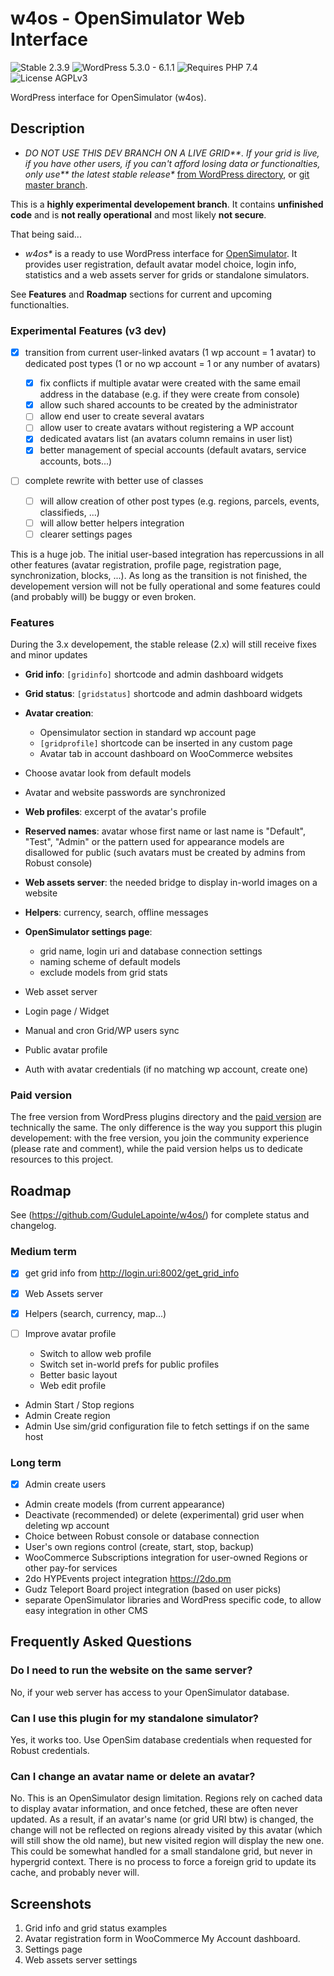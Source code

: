 # w4os - OpenSimulator Web Interface

![Stable 2.3.9](https://badgen.net/badge/Stable/2.3.9/00aa00) ![WordPress 5.3.0 - 6.1.1](https://badgen.net/badge/WordPress/5.3.0%20-%206.1.1/3858e9) ![Requires PHP 7.4](https://badgen.net/badge/PHP/7.4/7884bf) ![License AGPLv3](https://badgen.net/badge/License/AGPLv3/552b55)

WordPress interface for OpenSimulator (w4os).

## Description

- _DO NOT USE THIS DEV BRANCH ON A LIVE GRID**. If your grid is live, if you have other users, if you can't afford losing data or functionalties, only use** the latest stable release*_ [from WordPress directory](https://wordpress.org/plugins/w4os-opensimulator-web-interface/), or [git master branch](https://github.com/GuduleLapointe/w4os/tree/master).

This is a **highly experimental developement branch**. It contains **unfinished code** and is **not really operational** and most likely **not secure**.

That being said...

- _w4os*_ is a ready to use WordPress interface for [OpenSimulator](http://opensimulator.org/). It provides user registration, default avatar model choice, login info, statistics and a web assets server for grids or standalone simulators.

See **Features** and **Roadmap** sections for current and upcoming functionalties.

### Experimental Features (v3 dev)

- [x] transition from current user-linked avatars (1 wp account = 1 avatar) to dedicated post types (1 or no wp account = 1 or any number of avatars)

  - [x] fix conflicts if multiple avatar were created with the same email address in the database (e.g. if they were create from console)
  - [x] allow such shared accounts to be created by the administrator
  - [ ] allow end user to create several avatars
  - [ ] allow user to create avatars without registering a WP account
  - [x] dedicated avatars list (an avatars column remains in user list)
  - [x] better management of special accounts (default avatars, service accounts, bots...)

- [ ] complete rewrite with better use of classes

  - [ ] will allow creation of other post types (e.g. regions, parcels, events, classifieds, ...)
  - [ ] will allow better helpers integration
  - [ ] clearer settings pages

This is a huge job. The initial user-based integration has repercussions in all other features (avatar registration, profile page, registration page, synchronization, blocks, ...). As long as the transition is not finished, the developement version will not be fully operational and some features could (and probably will) be buggy or even broken.

### Features

During the 3.x developement, the stable release (2.x) will still receive fixes and minor updates

- **Grid info**: `[gridinfo]` shortcode and admin dashboard widgets
- **Grid status**: `[gridstatus]` shortcode and admin dashboard widgets
- **Avatar creation**:

  - Opensimulator section in standard wp account page
  - `[gridprofile]` shortcode can be inserted in any custom page
  - Avatar tab in account dashboard on WooCommerce websites

- Choose avatar look from default models
- Avatar and website passwords are synchronized
- **Web profiles**: excerpt of the avatar's profile
- **Reserved names**: avatar whose first name or last name is "Default", "Test", "Admin" or the pattern used for appearance models are disallowed for public (such avatars must be created by admins from Robust console)
- **Web assets server**: the needed bridge to display in-world images on a website
- **Helpers**: currency, search, offline messages
- **OpenSimulator settings page**:

  - grid name, login uri and database connection settings
  - naming scheme of default models
  - exclude models from grid stats

- Web asset server
- Login page / Widget
- Manual and cron Grid/WP users sync
- Public avatar profile
- Auth with avatar credentials (if no matching wp account, create one)

### Paid version

The free version from WordPress plugins directory and the [paid version](https://magiiic.com/wordpress/plugins/w4os/) are technically the same. The only difference is the way you support this plugin developement: with the free version, you join the community experience (please rate and comment), while the paid version helps us to dedicate resources to this project.

## Roadmap

See (<https://github.com/GuduleLapointe/w4os/>) for complete status and changelog.

### Medium term

- [x] get grid info from <http://login.uri:8002/get_grid_info>
- [x] Web Assets server
- [x] Helpers (search, currency, map...)
- [ ] Improve avatar profile

  - Switch to allow web profile
  - Switch set in-world prefs for public profiles
  - Better basic layout
  - Web edit profile

- Admin Start / Stop regions
- Admin Create region
- Admin Use sim/grid configuration file to fetch settings if on the same host

### Long term

- [x] Admin create users
- Admin create models (from current appearance)
- Deactivate (recommended) or delete (experimental) grid user when deleting wp account
- Choice between Robust console or database connection
- User's own regions control (create, start, stop, backup)
- WooCommerce Subscriptions integration for user-owned Regions or other pay-for services
- 2do HYPEvents project integration <https://2do.pm>
- Gudz Teleport Board project integration (based on user picks)
- separate OpenSimulator libraries and WordPress specific code, to allow easy integration in other CMS

## Frequently Asked Questions

### Do I need to run the website on the same server?

No, if your web server has access to your OpenSimulator database.

### Can I use this plugin for my standalone simulator?

Yes, it works too. Use OpenSim database credentials when requested for Robust credentials.

### Can I change an avatar name or delete an avatar?

No. This is an OpenSimulator design limitation. Regions rely on cached data to display avatar information, and once fetched, these are often never updated. As a result, if an avatar's name (or grid URI btw) is changed, the change will not be reflected on regions already visited by this avatar (which will still show the old name), but new visited region will display the new one. This could be somewhat handled for a small standalone grid, but never in hypergrid context. There is no process to force a foreign grid to update its cache, and probably never will.

## Screenshots

1. Grid info and grid status examples
2. Avatar registration form in WooCommerce My Account dashboard.
3. Settings page
4. Web assets server settings
